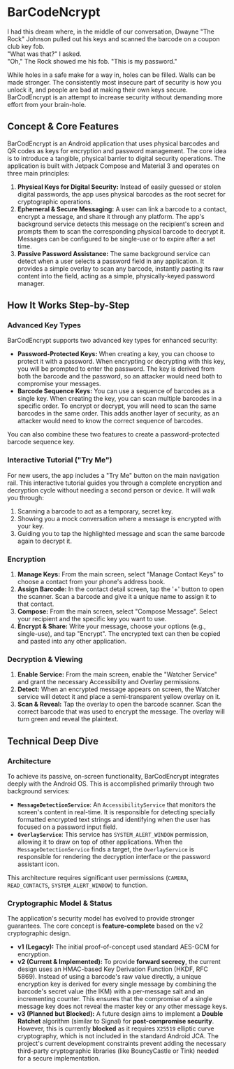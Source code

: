 # BarCodeNcrypt

I had this dream where, in the middle of our conversation, Dwayne "The Rock" Johnson pulled out his keys and scanned the barcode on a coupon club key fob.    
"What was that?" I asked.     
"Oh," The Rock showed me his fob. "This is my password."    

While holes in a safe make for a way in, holes can be filled. Walls can be made stronger. The consistently most insecure part of security is how you unlock it, and people are bad at making their own keys secure. BarCodEncrypt is an attempt to increase security without demanding more effort from your brain-hole.

## Concept & Core Features

BarCodEncrypt is an Android application that uses physical barcodes and QR codes as keys for encryption and password management. The core idea is to introduce a tangible, physical barrier to digital security operations. The application is built with Jetpack Compose and Material 3 and operates on three main principles:

1.  **Physical Keys for Digital Security:** Instead of easily guessed or stolen digital passwords, the app uses physical barcodes as the root secret for cryptographic operations.
2.  **Ephemeral & Secure Messaging:** A user can link a barcode to a contact, encrypt a message, and share it through any platform. The app's background service detects this message on the recipient's screen and prompts them to scan the corresponding physical barcode to decrypt it. Messages can be configured to be single-use or to expire after a set time.
3.  **Passive Password Assistance:** The same background service can detect when a user selects a password field in any application. It provides a simple overlay to scan any barcode, instantly pasting its raw content into the field, acting as a simple, physically-keyed password manager.

## How It Works Step-by-Step

### Advanced Key Types

BarCodEncrypt supports two advanced key types for enhanced security:

*   **Password-Protected Keys:** When creating a key, you can choose to protect it with a password. When encrypting or decrypting with this key, you will be prompted to enter the password. The key is derived from both the barcode and the password, so an attacker would need both to compromise your messages.
*   **Barcode Sequence Keys:** You can use a sequence of barcodes as a single key. When creating the key, you can scan multiple barcodes in a specific order. To encrypt or decrypt, you will need to scan the same barcodes in the same order. This adds another layer of security, as an attacker would need to know the correct sequence of barcodes.

You can also combine these two features to create a password-protected barcode sequence key.

### Interactive Tutorial ("Try Me")

For new users, the app includes a "Try Me" button on the main navigation rail. This interactive tutorial guides you through a complete encryption and decryption cycle without needing a second person or device. It will walk you through:
1.  Scanning a barcode to act as a temporary, secret key.
2.  Showing you a mock conversation where a message is encrypted with your key.
3.  Guiding you to tap the highlighted message and scan the same barcode again to decrypt it.

### Encryption
1.  **Manage Keys:** From the main screen, select "Manage Contact Keys" to choose a contact from your phone's address book.
2.  **Assign Barcode:** In the contact detail screen, tap the '+' button to open the scanner. Scan a barcode and give it a unique name to assign it to that contact.
3.  **Compose:** From the main screen, select "Compose Message". Select your recipient and the specific key you want to use.
4.  **Encrypt & Share:** Write your message, choose your options (e.g., single-use), and tap "Encrypt". The encrypted text can then be copied and pasted into any other application.

### Decryption & Viewing
1.  **Enable Service:** From the main screen, enable the "Watcher Service" and grant the necessary Accessibility and Overlay permissions.
2.  **Detect:** When an encrypted message appears on screen, the Watcher service will detect it and place a semi-transparent yellow overlay on it.
3.  **Scan & Reveal:** Tap the overlay to open the barcode scanner. Scan the correct barcode that was used to encrypt the message. The overlay will turn green and reveal the plaintext.

## Technical Deep Dive

### Architecture
To achieve its passive, on-screen functionality, BarCodEncrypt integrates deeply with the Android OS. This is accomplished primarily through two background services:
* **`MessageDetectionService`**: An `AccessibilityService` that monitors the screen's content in real-time. It is responsible for detecting specially formatted encrypted text strings and identifying when the user has focused on a password input field.
* **`OverlayService`**: This service has `SYSTEM_ALERT_WINDOW` permission, allowing it to draw on top of other applications. When the `MessageDetectionService` finds a target, the `OverlayService` is responsible for rendering the decryption interface or the password assistant icon.

This architecture requires significant user permissions (`CAMERA`, `READ_CONTACTS`, `SYSTEM_ALERT_WINDOW`) to function.

### Cryptographic Model & Status
The application's security model has evolved to provide stronger guarantees. The core concept is **feature-complete** based on the v2 cryptographic design.

* **v1 (Legacy):** The initial proof-of-concept used standard AES-GCM for encryption.
* **v2 (Current & Implemented):** To provide **forward secrecy**, the current design uses an HMAC-based Key Derivation Function (HKDF, RFC 5869). Instead of using a barcode's raw value directly, a unique encryption key is derived for every single message by combining the barcode's secret value (the IKM) with a per-message salt and an incrementing counter. This ensures that the compromise of a single message key does not reveal the master key or any other message keys.
* **v3 (Planned but Blocked):** A future design aims to implement a **Double Ratchet** algorithm (similar to Signal) for **post-compromise security**. However, this is currently **blocked** as it requires `X25519` elliptic curve cryptography, which is not included in the standard Android JCA. The project's current development constraints prevent adding the necessary third-party cryptographic libraries (like BouncyCastle or Tink) needed for a secure implementation.
